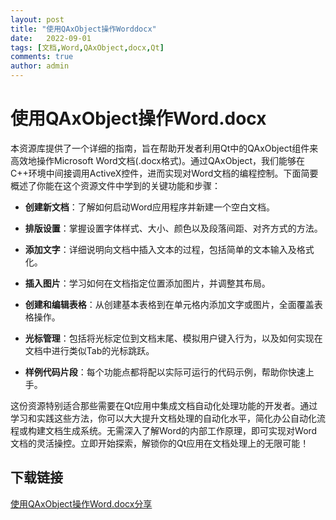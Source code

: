 ```yaml
---
layout: post
title: "使用QAxObject操作Worddocx"
date:   2022-09-01
tags: [文档,Word,QAxObject,docx,Qt]
comments: true
author: admin
---
```

# 使用QAxObject操作Word.docx

本资源库提供了一个详细的指南，旨在帮助开发者利用Qt中的QAxObject组件来高效地操作Microsoft Word文档(.docx格式)。通过QAxObject，我们能够在C++环境中间接调用ActiveX控件，进而实现对Word文档的编程控制。下面简要概述了你能在这个资源文件中学到的关键功能和步骤：

- **创建新文档**：了解如何启动Word应用程序并新建一个空白文档。
  
- **排版设置**：掌握设置字体样式、大小、颜色以及段落间距、对齐方式的方法。

- **添加文字**：详细说明向文档中插入文本的过程，包括简单的文本输入及格式化。

- **插入图片**：学习如何在文档指定位置添加图片，并调整其布局。

- **创建和编辑表格**：从创建基本表格到在单元格内添加文字或图片，全面覆盖表格操作。

- **光标管理**：包括将光标定位到文档末尾、模拟用户键入行为，以及如何实现在文档中进行类似Tab的光标跳跃。

- **样例代码片段**：每个功能点都将配以实际可运行的代码示例，帮助你快速上手。

这份资源特别适合那些需要在Qt应用中集成文档自动化处理功能的开发者。通过学习和实践这些方法，你可以大大提升文档处理的自动化水平，简化办公自动化流程或构建文档生成系统。无需深入了解Word的内部工作原理，即可实现对Word文档的灵活操控。立即开始探索，解锁你的Qt应用在文档处理上的无限可能！

## 下载链接

[使用QAxObject操作Word.docx分享](https://pan.quark.cn/s/8d95a5909289)